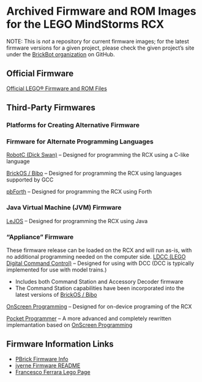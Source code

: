 # Archived Firmware and ROM Images for the LEGO MindStorms RCX
NOTE: This is _not_ a repository for current firmware images;
for the latest firmware versions for a given project, please check
the given project’s site under the [BrickBot organization](https://github.com/BrickBot) on GitHub.

## Official Firmware
[Official LEGO® Firmware and ROM Files](https://github.com/BrickBot/Archive/releases/tag/LEGO)

## Third-Party Firmwares

### Platforms for Creating Alternative Firmware

### Firmware for Alternate Programming Languages

[RobotC (Dick Swan)](https://github.com/BrickBot/RobotC) – Designed for programming the RCX using a C-like language

[BrickOS / Bibo](https://github.com/BrickBot/brickOS-bibo) – Designed for programming the RCX using languages supported by GCC

[pbForth](https://github.com/BrickBot/pbForth) – Designed for programming the RCX using Forth

### Java Virtual Machine (JVM) Firmware
[LeJOS](https://github.com/BrickBot/leJOS-RCX) – Designed for programming the RCX using Java



### “Appliance” Firmware
These firmware release can be loaded on the RCX and will run as-is, with no additional programming needed on the computer side.
[LDCC (LEGO Digital Command Control)](https://github.com/BrickBot/LDCC) – Designed for using with DCC  (DCC is typically implemented for use with model trains.)
  + Includes both Command Station and Accessory Decoder firmware
  + The Command Station capabilities have been incorporated into the latest versions of [BrickOS / Bibo](https://github.com/BrickBot/brickOS-bibo)

[OnScreen Programming](https://github.com/BrickBot/OnScreenProgramming) – Designed for on-device programing of the RCX

[Pocket Programmer](https://github.com/BrickBot/PocketProgrammer) – A more advanced and completely rewritten implemantation based on [OnScreen Programming](https://github.com/BrickBot/OnScreenProgramming)


## Firmware Information Links
* [PBrick Firmware Info](https://pbrick.info/rcx-firmware/)
* [jverne Firmware README](https://github.com/jverne/nqc/tree/master/firmware)
* [Francesco Ferrara Lego Page](https://web.archive.org/web/20150305024343/http://www.elenafrancesco.org/old/lego/)
